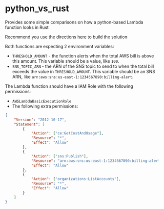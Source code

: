# python_vs_rust
Provides some simple comparisons on how a python-based Lambda function looks in Rust

Recommend you use the directions [here](https://github.com/awslabs/aws-lambda-rust-runtime) to build the solution

Both functions are expecting 2 environment variables:
- `THRESHOLD_AMOUNT` - the function alerts when the total AWS bill is above this amount. This variable should be a value, like `100`.
- `SNS_TOPIC_ARN` - the ARN of the SNS topic to send to when the total bill exceeds the value in `THRESHOLD_AMOUNT`. This variable should be an SNS ARN, like `arn:aws:sns:us-east-1:1234567890:billing-alert`.

The Lambda function should have a IAM Role with the following permissions:

- `AWSLambdaBasicExecutionRole`
- The following extra permissions:
```json 
{
    "Version": "2012-10-17",
    "Statement": [
        {
            "Action": ["ce:GetCostAndUsage"],
            "Resource": "*",
            "Effect": "Allow"
        },
        {
            "Action": ["sns:Publish"],
            "Resource": "arn:aws:sns:us-east-1:1234567890:billing-alert",
            "Effect": "Allow"
        },
        {
            "Action": ["organizations:ListAccounts"],
            "Resource": "*",
            "Effect": "Allow"
        }
    ]
}
```

